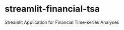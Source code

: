 streamlit-financial-tsa
=======================

Streamlit Application for Financial Time-series Analyses
